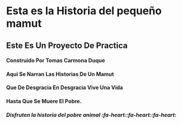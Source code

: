 # **Esta es la Historia del pequeño mamut**

## Este Es Un Proyecto De Practica
#### Construido Por Tomas Carmona Duque
#### Aqui Se Narran Las Historias De Un Mamut 
#### Que De Desgracia En Desgracia Vive Una Vida
#### Hasta Que Se Muere El Pobre.
##### Disfruten la historia del pobre animal :fa-heart::fa-heart::fa-heart:
